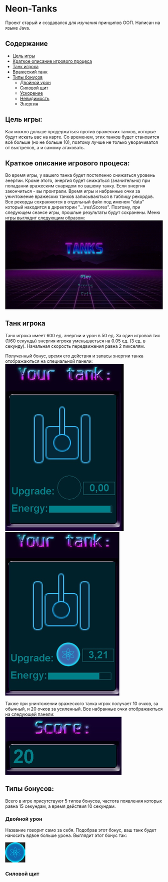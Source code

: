 # Neon-Tanks
Проект старый и создавался *для изучения* принципов ООП. Написан на языке Java.


## Содержание
- [Цель игры](#goal)
- [Краткое описание игрового процеса](#gameproc)
- [Танк игрока](#player)
- [Вражеский танк](#enemy)
- [Типы бонусов](#bonustypes)
  - [Двойной урон](#doubledmg)
  - [Силовой щит](#shield)
  - [Ускорение](#haste)
  - [Невидимость](#invisibility)
  - [Энергия](#energy)

<a name="goal"></a>
## Цель игры:
  Как можно дольше продержаться против вражеских танков, которые будут искать вас на карте. Со временем, этих танков будет становится всё больше (но не больше 10), поэтому лучше не только уворачиватся от выстрелов, а и самому атаковать.

<a name="gameproc"></a>
## Краткое описание игрового процеса:
  Во время игры, у вашего танка будет постепенно снижаться уровень энергии. Кроме этого, энергия будет снижаться (значительно) при попадании вражеским снарядом по вашему танку. Если энергия закончиться - вы проиграли. Время игры и набранные очки за уничтожение вражеских танков записываються в таблицу рекордов. Все рекорды сохраняются в отдельный файл под именем "data" который находится в директории "...\res\Scores". Поэтому, при следующем сеансе игры, прошлые результаты будут сохранены.
Меню игры выглядит следующим образом:
![Меню игры](/ReadMe_Assets/menu.gif)

<a name="player"></a>
## Танк игрока
  Танк игрока имеет 600 ед. энергии и урон в 50 ед. За один игровой тик (1/60 секунды) энергия игрока уменьшаеться на 0.05 ед. (3 ед. в секунду). Начальная скорость передвижения равна 2 пикселям.

Полученный бонус, время его действия и запасы энергии танка отображаються на специальной панели:
![Панель игрока](/ReadMe_Assets/player_panel.jpg)
![Панель игрока с бонусом](/ReadMe_Assets/player_panel_bonus.jpg)

Также при уничтожении вражеского танка игрок получает 10 очков, за обычный, и 20 очков за усиленный.
Все набранные очки отображаються на следующей панели:
![Панель счёта](/ReadMe_Assets/score_panel.jpg)

<a name="bonustypes"></a>
## Типы бонусов:
  Всего в игре присутствуют 5 типов бонусов, частота появления которых равна 15 секундам, а время действия 10 секундам.
  
<a name="doubledmg"></a>
###  Двойной урон
  Название говорит само за себя. Подобрав этот бонус, ваш танк будет наносить вдвое больше урона.
Выглядит этот бонус так: </br>

![Двойной урон](/ReadMe_Assets/doubledmg.jpg) </br>

### Силовой щит

